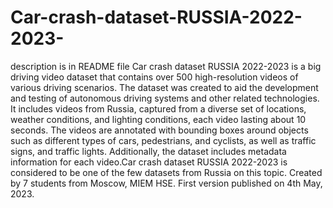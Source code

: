# Car-crash-dataset-RUSSIA-2022-2023-
description is in README file
Car crash dataset RUSSIA 2022-2023 is a big driving video dataset that contains over 500 high-resolution videos of various driving scenarios. The dataset was created to aid the development and testing of autonomous driving systems and other related technologies. It includes videos from Russia, captured from a diverse set of locations, weather conditions, and lighting conditions, each video lasting about 10 seconds. The videos are annotated with bounding boxes around objects such as different types of cars, pedestrians, and cyclists, as well as traffic signs, and traffic lights. Additionally, the dataset includes metadata information for each video.Car crash dataset RUSSIA 2022-2023 is considered to be one of the few datasets from Russia on this topic. Created by 7 students from Moscow, MIEM HSE. First version published on 4th May, 2023.
